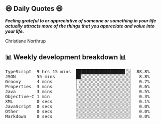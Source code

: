 ## 😄 Daily Quotes 😄

_**Feeling grateful to or appreciative of someone or something in your life actually attracts more of the things that you appreciate and value into your life.**_

Christiane Northrup



## 📊 Weekly development breakdown 📊

<pre>TypeScript  9 hrs 15 mins  ██████████████████▋░░  88.8%
JSON        55 mins        █▊░░░░░░░░░░░░░░░░░░░   8.8%
Groovy      4 mins         ▏░░░░░░░░░░░░░░░░░░░░   0.7%
Properties  3 mins         ▏░░░░░░░░░░░░░░░░░░░░   0.6%
Java        3 mins         ░░░░░░░░░░░░░░░░░░░░░   0.5%
Objective-C 1 min          ░░░░░░░░░░░░░░░░░░░░░   0.3%
XML         0 secs         ░░░░░░░░░░░░░░░░░░░░░   0.1%
JavaScript  0 secs         ░░░░░░░░░░░░░░░░░░░░░   0.0%
Other       0 secs         ░░░░░░░░░░░░░░░░░░░░░   0.0%
Markdown    0 secs         ░░░░░░░░░░░░░░░░░░░░░   0.0%</pre>
